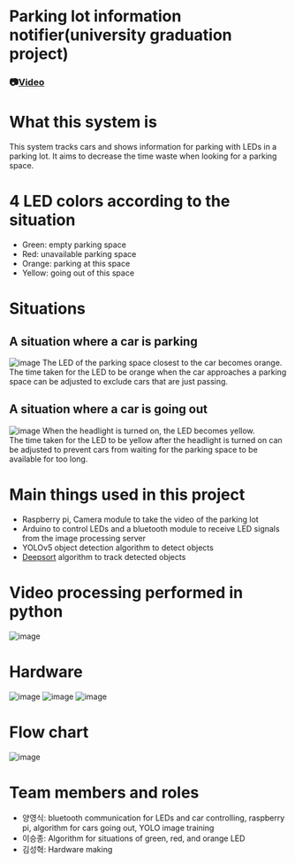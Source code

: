 # Parking lot information notifier(university graduation project)
### 📷[Video](https://youtu.be/ZB2DopuROoM)

# What this system is
This system tracks cars and shows information for parking with LEDs in a parking lot.
It aims to decrease the time waste when looking for a parking space.

# 4 LED colors according to the situation
- Green: empty parking space
- Red: unavailable parking space
- Orange: parking at this space
- Yellow: going out of this space

# Situations
## A situation where a car is parking
![image](https://user-images.githubusercontent.com/67142421/199556685-d66c4c98-d992-4467-af05-c06ce614fa1f.png)
The LED of the parking space closest to the car becomes orange.<br>
The time taken for the LED to be orange when the car approaches a parking space can be adjusted to exclude cars that are just passing. 

## A situation where a car is going out
![image](https://user-images.githubusercontent.com/67142421/199558068-28ba0193-6c84-4904-af59-bae415942bb6.png)
When the headlight is turned on, the LED becomes yellow.<br>
The time taken for the LED to be yellow after the headlight is turned on can be adjusted to prevent cars from waiting for the parking space to be available for too long. 

# Main things used in this project
* Raspberry pi, Camera module to take the video of the parking lot
* Arduino to control LEDs and a bluetooth module to receive LED signals from the image processing server
* YOLOv5 object detection algorithm to detect objects
* [Deepsort](https://github.com/mikel-brostrom/Yolov5_StrongSORT_OSNet) algorithm to track detected objects

# Video processing performed in python
![image](https://user-images.githubusercontent.com/67142421/199557014-d4a0cc30-5356-413c-bb54-4b832525a188.png)

# Hardware
![image](https://user-images.githubusercontent.com/67142421/199539868-8f2fd9f0-d421-45e3-99ce-8e05fc81f2de.png)
![image](https://user-images.githubusercontent.com/67142421/199559497-c5a9cc73-c009-4ca5-8570-1089452acc06.png)
![image](https://user-images.githubusercontent.com/67142421/199567887-b6c41437-8cea-46c2-967a-4ce99fd23e88.png)

# Flow chart
![image](https://user-images.githubusercontent.com/67142421/199558323-6e1d6e53-c543-4073-bb08-05d97789bbb2.png)

# Team members and roles
- 양영식: bluetooth communication for LEDs and car controlling, raspberry pi, algorithm for cars going out, YOLO image training
- 이승종: Algorithm for situations of green, red, and orange LED
- 김성혁: Hardware making
